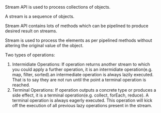 Stream API is used to process collections of objects.

A stream is a sequence of objects.

Stream API contains lots of methods which can be pipelined to produce desired result on streams.

Stream is used to process the elements as per pipelined methods without altering the original value of the object.

Two types of operations:
1. Intermidiate Operations: If operation returns another stream to which you could apply a further operation, it is an intermidiate operation(e.g. map, filter, sorted).an intermediate operation is always lazily executed. That is to say they are not run until the point a terminal operation is reached.
2. Terminal Operations: If operation outputs a concrete type or produces a side effect, it is a terminal operation(e.g. collect, forEach, reduce). A terminal operation is always eagerly executed. This operation will kick off the execution of all previous lazy operations present in the stream.

